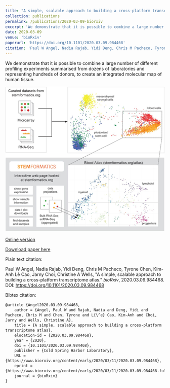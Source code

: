 ```yaml
---
title: "A simple, scalable approach to building a cross-platform transcriptome atlas"
collection: publications
permalink: /publications/2020-03-09-biorxiv
excerpt: 'We demonstrate that it is possible to combine a large number of different profiling experiments summarised from dozens of laboratories and representing hundreds of donors, to create an integrated molecular map of human tissue.'
date: 2020-03-09
venue: 'bioRxiv'
paperurl: 'https://doi.org/10.1101/2020.03.09.984468'
citation: 'Paul W Angel, Nadia Rajab, Yidi Deng, Chris M Pacheco, Tyrone Chen, Kim-Anh Lê Cao, Jarny Choi, Christine A Wells, &quot;A simple, scalable approach to building a cross-platform transcriptome atlas.&quot; <i>bioRxiv</i>, 2020.03.09.984468. DOI: https://doi.org/10.1101/2020.03.09.984468'
---
```

We demonstrate that it is possible to combine a large number of different profiling experiments summarised from dozens of laboratories and representing hundreds of donors, to create an integrated molecular map of human tissue.

![](../files/2020.03.09.984468v1.full.jpg)

[Online version](https://doi.org/10.1101/2020.03.09.984468)

[Download paper here](http://tyronechen.github.io/files/2020.03.09.984468v1.full.pdf)

Plain text citation:

Paul W Angel, Nadia Rajab, Yidi Deng, Chris M Pacheco, Tyrone Chen, Kim-Anh Lê Cao, Jarny Choi, Christine A Wells, &quot;A simple, scalable approach to building a cross-platform transcriptome atlas.&quot; <i>bioRxiv</i>, 2020.03.09.984468. DOI: https://doi.org/10.1101/2020.03.09.984468

Bibtex citation:
```
@article {Angel2020.03.09.984468,
	author = {Angel, Paul W and Rajab, Nadia and Deng, Yidi and Pacheco, Chris M and Chen, Tyrone and L{\^e} Cao, Kim-Anh and Choi, Jarny and Wells, Christine A},
	title = {A simple, scalable approach to building a cross-platform transcriptome atlas},
	elocation-id = {2020.03.09.984468},
	year = {2020},
	doi = {10.1101/2020.03.09.984468},
	publisher = {Cold Spring Harbor Laboratory},
	URL = {https://www.biorxiv.org/content/early/2020/03/11/2020.03.09.984468},
	eprint = {https://www.biorxiv.org/content/early/2020/03/11/2020.03.09.984468.full.pdf},
	journal = {bioRxiv}
}
```
